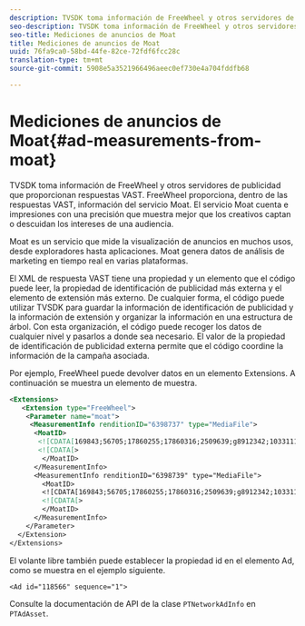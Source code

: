 ```yaml
---
description: TVSDK toma información de FreeWheel y otros servidores de publicidad que proporcionan respuestas VAST. FreeWheel proporciona, dentro de las respuestas VAST, información del servicio Moat. El servicio Moat cuenta e impresiones con una precisión que muestra mejor que los creativos captan o descuidan los intereses de una audiencia.
seo-description: TVSDK toma información de FreeWheel y otros servidores de publicidad que proporcionan respuestas VAST. FreeWheel proporciona, dentro de las respuestas VAST, información del servicio Moat. El servicio Moat cuenta e impresiones con una precisión que muestra mejor que los creativos captan o descuidan los intereses de una audiencia.
seo-title: Mediciones de anuncios de Moat
title: Mediciones de anuncios de Moat
uuid: 76fa9ca0-58bd-44fe-82ce-72fdf6fcc28c
translation-type: tm+mt
source-git-commit: 5908e5a3521966496aeec0ef730e4a704fddfb68

---
```



# Mediciones de anuncios de Moat{#ad-measurements-from-moat}

TVSDK toma información de FreeWheel y otros servidores de publicidad que proporcionan respuestas VAST. FreeWheel proporciona, dentro de las respuestas VAST, información del servicio Moat. El servicio Moat cuenta e impresiones con una precisión que muestra mejor que los creativos captan o descuidan los intereses de una audiencia.

Moat es un servicio que mide la visualización de anuncios en muchos usos, desde exploradores hasta aplicaciones. Moat genera datos de análisis de marketing en tiempo real en varias plataformas.

El XML de respuesta VAST tiene una propiedad y un elemento que el código puede leer, la propiedad de identificación de publicidad más externa y el elemento de extensión más externo. De cualquier forma, el código puede utilizar TVSDK para guardar la información de identificación de publicidad y la información de extensión y organizar la información en una estructura de árbol. Con esta organización, el código puede recoger los datos de cualquier nivel y pasarlos a donde sea necesario. El valor de la propiedad de identificación de publicidad externa permite que el código coordine la información de la campaña asociada.

Por ejemplo, FreeWheel puede devolver datos en un elemento Extensions. A continuación se muestra un elemento de muestra.

```xml
<Extensions> 
   <Extension type="FreeWheel"> 
    <Parameter name="moat"> 
     <MeasurementInfo renditionID="6398737" type="MediaFile"> 
      <MoatID> 
       <![CDATA[169843;56705;17860255;17860316;2509639;g8912342;103311138;g436558;530633]]]]> 
       <![CDATA[> 
        </MoatID> 
      </MeasurementInfo> 
      <MeasurementInfo renditionID="6398739" type="MediaFile"> 
        <MoatID> 
        <![CDATA[169843;56705;17860255;17860316;2509639;g8912342;103311138;g436558;530633]]]]> 
        <![CDATA[> 
        </MoatID> 
      </MeasurementInfo> 
    </Parameter> 
  </Extension> 
</Extensions>
```

El volante libre también puede establecer la propiedad id en el elemento Ad, como se muestra en el ejemplo siguiente.

```
<Ad id="118566" sequence="1">
```

Consulte la documentación de API de la clase `PTNetworkAdInfo` en `PTAdAsset`.
